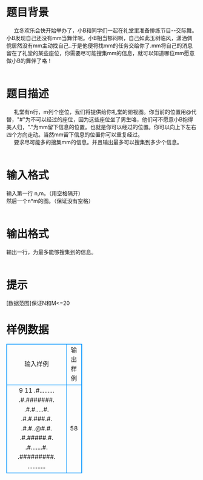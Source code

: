 # 

 
 # 题目背景 
&nbsp;&nbsp;&nbsp;&nbsp;&nbsp;立冬欢乐会快开始举办了，小B和同学们一起在礼堂里准备排练节目--交际舞。小B发现自己还没有mm当舞伴呢。小B相当郁闷啊，自己如此玉树临风，潇洒倜傥居然没有mm主动找自己..于是他便将找mm的任务交给你了.mm将自己的消息留在了礼堂的某些座位，你需要尽可能搜集mm的信息，就可以知道哪位mm愿意做小B的舞伴了咯！<BR><BR> 

 
 # 题目描述 
&nbsp;&nbsp;&nbsp;&nbsp;&nbsp;礼堂有n行，m列个座位，我们将提供给你礼堂的俯视图。你当前的位置用@代替，"#"为不可以经过的座位，因为这些座位坐了男生咯，他们可不愿意小B抱得美人归，"."为mm留下信息的位置。也就是你可以经过的位置。你可以向上下左右四个方向走动。当然mm留下信息的位置你可以重复经过。<BR>&nbsp;&nbsp;&nbsp;&nbsp;&nbsp;要求尽可能多的搜集mm的信息。并且输出最多可以搜集到多少个信息。<BR><BR> 

 
 # 输入格式 
输入第一行&nbsp;n,m。（用空格隔开）<BR>然后一个n*m的图。（保证没有空格）<BR><BR> 

 
 # 输出格式 
输出一行，为最多能够搜集到的信息。<BR><BR> 

 
 # 提示 
[数据范围]保证N和M&lt;=20<BR> 
# 样例数据
<style>
        table,table tr th, table tr td { border:1px solid #0094ff; }
        table { width: 200px; min-height: 25px; line-height: 25px; text-align: center; border-collapse: collapse;}   
    </style>
<table>
	<tr>
		<td>输入样例</td>
		<td>输出样例</td>
	</tr>
<tr><td>9 11
.#.........
.#.#######.
.#.#.....#.
.#.#.###.#.
.#.#..@#.#.
.#.#####.#.
.#.......#.
.#########.
...........

</td><td>58
</td></tr></table>
